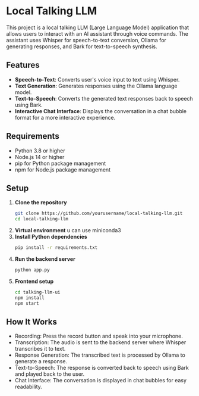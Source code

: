 # Local Talking LLM

This project is a local talking LLM (Large Language Model) application that allows users to interact with an AI assistant through voice commands. The assistant uses Whisper for speech-to-text conversion, Ollama for generating responses, and Bark for text-to-speech synthesis.

## Features

- **Speech-to-Text**: Converts user's voice input to text using Whisper.
- **Text Generation**: Generates responses using the Ollama language model.
- **Text-to-Speech**: Converts the generated text responses back to speech using Bark.
- **Interactive Chat Interface**: Displays the conversation in a chat bubble format for a more interactive experience.

## Requirements

- Python 3.8 or higher
- Node.js 14 or higher
- pip for Python package management
- npm for Node.js package management

## Setup
1. **Clone the repository**
   ```sh
   git clone https://github.com/yourusername/local-talking-llm.git
   cd local-talking-llm
2. **Virtual environment**
   u can use miniconda3
3. **Install Python dependencies**
   ```sh
   pip install -r requirements.txt
4. **Run the backend server**
   ```sh
   python app.py
5. **Frontend setup**
   ```sh
   cd talking-llm-ui
   npm install
   npm start
   
## How It Works
- Recording: Press the record button and speak into your microphone.
- Transcription: The audio is sent to the backend server where Whisper transcribes it to text.
- Response Generation: The transcribed text is processed by Ollama to generate a response.
- Text-to-Speech: The response is converted back to speech using Bark and played back to the user.
- Chat Interface: The conversation is displayed in chat bubbles for easy readability.
   
